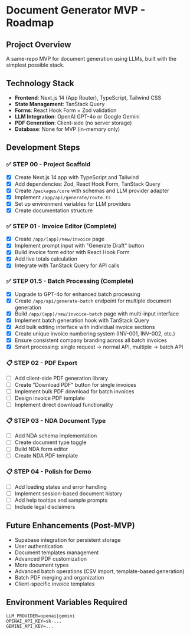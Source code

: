 # Document Generator MVP - Roadmap

## Project Overview
A same-repo MVP for document generation using LLMs, built with the simplest possible stack.

## Technology Stack
- **Frontend**: Next.js 14 (App Router), TypeScript, Tailwind CSS
- **State Management**: TanStack Query
- **Forms**: React Hook Form + Zod validation
- **LLM Integration**: OpenAI GPT-4o or Google Gemini
- **PDF Generation**: Client-side (no server storage)
- **Database**: None for MVP (in-memory only)

## Development Steps

### ✅ STEP 00 - Project Scaffold
- [x] Create Next.js 14 app with TypeScript and Tailwind
- [x] Add dependencies: Zod, React Hook Form, TanStack Query
- [x] Create `/packages/core` with schemas and LLM provider adapter
- [x] Implement `/app/api/generate/route.ts`
- [x] Set up environment variables for LLM providers
- [x] Create documentation structure

### ✅ STEP 01 - Invoice Editor (Complete)
- [x] Create `/app/(app)/new/invoice` page
- [x] Implement prompt input with "Generate Draft" button
- [x] Build invoice form editor with React Hook Form
- [x] Add live totals calculation
- [x] Integrate with TanStack Query for API calls

### ✅ STEP 01.5 - Batch Processing (Complete)
- [x] Upgrade to GPT-4o for enhanced batch processing
- [x] Create `/app/api/generate-batch` endpoint for multiple document generation
- [x] Build `/app/(app)/new/invoice-batch` page with multi-input interface
- [x] Implement batch generation hook with TanStack Query
- [x] Add bulk editing interface with individual invoice sections
- [x] Create unique invoice numbering system (INV-001, INV-002, etc.)
- [x] Ensure consistent company branding across all batch invoices
- [x] Smart processing: single request → normal API, multiple → batch API

### 📋 STEP 02 - PDF Export
- [ ] Add client-side PDF generation library
- [ ] Create "Download PDF" button for single invoices
- [ ] Implement bulk PDF download for batch invoices
- [ ] Design invoice PDF template
- [ ] Implement direct download functionality

### 📋 STEP 03 - NDA Document Type
- [ ] Add NDA schema implementation
- [ ] Create document type toggle
- [ ] Build NDA form editor
- [ ] Create NDA PDF template

### 📋 STEP 04 - Polish for Demo
- [ ] Add loading states and error handling
- [ ] Implement session-based document history
- [ ] Add help tooltips and sample prompts
- [ ] Include legal disclaimers

## Future Enhancements (Post-MVP)
- Supabase integration for persistent storage
- User authentication
- Document templates management
- Advanced PDF customization
- More document types
- Advanced batch operations (CSV import, template-based generation)
- Batch PDF merging and organization
- Client-specific invoice templates

## Environment Variables Required
```
LLM_PROVIDER=openai|gemini
OPENAI_API_KEY=sk-...
GEMINI_API_KEY=...
```
